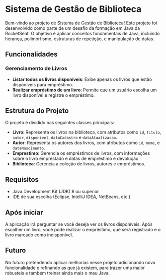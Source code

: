 # Sistema de Gestão de Biblioteca

Bem-vindo ao projeto de Sistema de Gestão de Biblioteca! Este projeto foi desenvolvido como parte de um desafio da formação em Java da RocketSeat. O objetivo é aplicar conceitos fundamentais de Java, incluindo herança, polimorfismo, estruturas de repetição, e manipulação de datas.

## Funcionalidades

### Gerenciamento de Livros
- **Listar todos os livros disponíveis**: Exibe apenas os livros que estão disponíveis para empréstimo.
- **Realizar empréstimo de um livro**: Permite que um usuário escolha um livro disponível e registre o empréstimo.


## Estrutura do Projeto

O projeto é dividido nas seguintes classes principais:

- **Livro**: Representa os livros na biblioteca, com atributos como `id`, `titulo`, `autor`, `disponivel`, `dataCadastro` e `dataAtualizacao`.
- **Autor**: Representa os autores dos livros, com atributos como `id`, `nome`, e `dataNascimento`.
- **Emprestimo**: Gerencia os empréstimos de livros, com informações sobre o livro emprestado e datas de empréstimo e devolução.
- **Biblioteca**: Gerencia a coleção de livros, autores e empréstimos.

## Requisitos

- Java Development Kit (JDK) 8 ou superior
- IDE de sua escolha (Eclipse, IntelliJ IDEA, NetBeans, etc.)

## Após iniciar
A aplicação irá perguntar se você deseja ver os livros disponíveis.
Após escolher um livro, você pode realizar o empréstimo, que será registrado e o livro marcado como indisponível.

## Futuro
No futuro pretendendo aplicar melhorias nesse projeto adicionando nova funcionalidade e refinando as que já existem, para trazer uma maior robusteis e também treinar ainda mais o meu Java.
